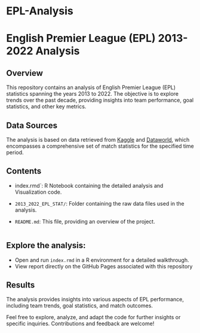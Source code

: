 # EPL-Analysis
# English Premier League (EPL) 2013-2022 Analysis

## Overview

This repository contains an analysis of English Premier League (EPL) statistics spanning the years 2013 to 2022. The objective is to explore trends over the past decade, providing insights into team performance, goal statistics, and other key metrics.

## Data Sources

The analysis is based on data retrieved from [Kaggle](https://www.kaggle.com/datasets/saife245/english-premier-league?select=2020-2021.csv) and [Dataworld](https://data.world/datasets/premier-league), which encompasses a comprehensive set of match statistics for the specified time period.

## Contents

- index.rmd`: R Notebook containing the detailed analysis and Visualization code.
- `2013_2022_EPL_STAT/`: Folder containing the raw data files used in the analysis.
- `README.md`: This file, providing an overview of the project.

   ```

## Explore the analysis:

   - Open and run `index.rmd` in a R environment for a detailed walkthrough.
   - View report directly on the GitHub Pages associated with this repository
## Results

The analysis provides insights into various aspects of EPL performance, including team trends, goal statistics, and match outcomes. 

Feel free to explore, analyze, and adapt the code for further insights or specific inquiries. Contributions and feedback are welcome!


